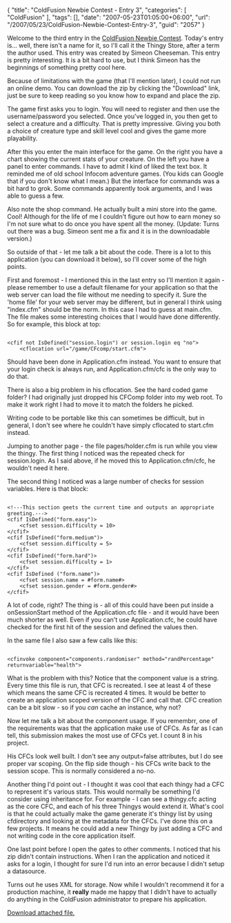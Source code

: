 {
	"title": "ColdFusion Newbie Contest - Entry 3",
	"categories": [
		"ColdFusion"
	],
	"tags": [],
	"date": "2007-05-23T01:05:00+06:00",
	"url": "/2007/05/23/ColdFusion-Newbie-Contest-Entry-3",
	"guid": "2057"
}

Welcome to the third entry in the <a href="http://ray.camdenfamily.com/index.cfm/2007/4/16/ColdFusion-Newbie-Contest-Announced--Monster-Maker">ColdFusion Newbie Contest</a>. Today's entry is... well, there isn't a name for it, so I'll call it the Thingy Store, after a term the author used. This entry was created by Simeon Cheeseman. This entry is pretty interesting. It is a bit hard to use, but I think Simeon has the beginnings of something pretty cool here.
<!--more-->
Because of limitations with the game (that I'll mention later), I could not run an online demo. You can download the zip by clicking the &quot;Download&quot; link, just be sure to keep reading so you know how to expand and place the zip.

The game first asks you to login. You will need to register and then use the username/password you selected. Once you've logged in, you then get to select a creature and a difficulty. That is pretty impressive. Giving you both a choice of creature type and skill level cool and gives the game more playability. 

After this you enter the main interface for the game. On the right you have a chart showing the current stats of your creature. On the left you have a panel to enter commands. I have to admit I kind of liked the text box. It reminded me of old school Infocom adventure games. (You kids can Google that if you don't know what I mean.) But the interface for commands was a bit hard to grok. Some commands apparently took arguments, and I was able to guess a few.

Also note the shop command. He actually built a mini store into the game. Cool! Although for the life of me I couldn't figure out how to earn money so I'm not sure what to do once you have spent all the money. (Update: Turns out there was a bug. Simeon sent me a fix and it is in the downloadable version.)

So outside of that - let me talk a bit about the code. There is a lot to this application (you can download it below), so I'll cover some of the high points.

First and foremost - I mentioned this in the last entry so I'll mention it again - please remember to use a default filename for your application so that the web server can load the file without me needing to specify it. Sure the 'home file' for your web server may be different, but in general I think using "index.cfm" should be the norm. In this case I had to guess at main.cfm. The file makes some interesting choices that I would have done differently. So for example, this block at top:

<code>
&lt;cfif not IsDefined("session.login") or session.login eq "no"&gt;
	&lt;cflocation url="/game/CFcomp/start.cfm"&gt;
</code>

Should have been done in Application.cfm instead. You want to ensure that your login check is always run, and Application.cfm/cfc is the only way to do that. 

There is also a big problem in his cflocation. See the hard coded game folder? I had originally just dropped his CFComp folder into my web root. To make it work right I had to move it to match the folders he picked.

Writing code to be portable like this can sometimes be difficult, but in general, I don't see where he couldn't have simply cflocated to start.cfm instead. 

Jumping to another page - the file pages/holder.cfm is run while you view the thingy. The first thing I noticed was the repeated check for session.login. As I said above, if he moved this to Application.cfm/cfc, he wouldn't need it here.

The second thing I noticed was a large number of checks for session variables. Here is that block:

<code>
&lt;!---This section geets the current time and outputs an appropriate greeting.---&gt;
&lt;cfif IsDefined("form.easy")&gt;
	&lt;cfset session.difficulty = 10&gt;
&lt;/cfif&gt;
&lt;cfif IsDefined("form.medium")&gt;
	&lt;cfset session.difficulty = 5&gt;
&lt;/cfif&gt;
&lt;cfif IsDefined("form.hard")&gt;
	&lt;cfset session.difficulty = 1&gt;
&lt;/cfif&gt;
&lt;cfif IsDefined ("form.name")&gt;
	&lt;cfset session.name = #form.name#&gt;
	&lt;cfset session.gender = #form.gender#&gt;
&lt;/cfif&gt;
</code>

A lot of code, right? The thing is - all of this could have been put inside a onSessionStart method of the Application.cfc file - and it would have been much shorter as well. Even if you can't use Application.cfc, he could have checked for the first hit of the session and defined the values then.

In the same file I also saw a few calls like this:

<code>
&lt;cfinvoke component="components.randomiser" method="randPercentage" returnvariable="health"&gt;
</code>

What is the problem with this? Notice that the component value is a string. Every time this file is run, that CFC is recreated. I see at least 4 of these which means the same CFC is recreated 4 times. It would be better to create an application scoped version of the CFC and call that. CFC creation can be a bit slow - so if you <i>can</i> cache an instance, why not?

Now let me talk a bit about the component usage. If you remembrr, one of the requirements was that the application make use of CFCs. As far as I can tell, this submission makes the most use of CFCs yet. I count 8 in his project. 

His CFCs look well built. I don't see any output=false attributes, but I do see proper var scoping. On the flip side though - his CFCs write back to the session scope. This is normally considered a no-no. 

Another thing I'd point out - I thought it was cool that each thingy had a CFC to represent it's various stats. This would normally be something I'd consider using inheritance for. For example - I can see a thingy.cfc acting as the core CFC, and each of his three Thingys would extend it. What's cool is that he could actually make the game generate it's thingy list by using cfdirectory and looking at the metadata for the CFCs. I've done this on a few projects. It means he could add a new Thingy by just adding a CFC and not writing code in the core application itself.

One last point before I open the gates to other comments. I noticed that his zip didn't contain instructions. When I ran the application and noticed it asks for a login, I thought for sure I'd run into an error because I didn't setup a datasource. 

Turns out he uses XML for storage. Now while I wouldn't recommend it for a production machine, it <b>really</b> made me happy that I didn't have to actually do anything in the ColdFusion administrator to prepare his application.<p><a href='enclosures/D%3A%5Cwebsites%5Cdev%2Ecamdenfamily%2Ecom%5Cenclosures%2Fcfcomp%2Ezip'>Download attached file.</a></p>